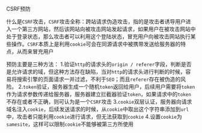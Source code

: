CSRF预防

什么是`CSRF`攻击，`CSRF`攻击全称：跨站请求伪造攻击，指的是攻击者诱导用户进入一个第三方网站，然后该网站向被攻击网站发起请求，如果用户在被攻击网站中处于登录状态，那么攻击者可以利用这个登陆状态，冒充用户向被攻击网站执行某些操作。`CSRF`本质上是利用`cookie`可会在同源请求中被携带发送给服务器的特点，从而来冒充用户

预防主要是三种方法：
1.验证`http`的请求头的`origin / referer`字段，判断是否是允许请求的域，但这种方法存在缺陷，当对`http`的请求头进行判断的时候，容易将搜索引擎的页面请求一并过滤，不利于`SEO`；而且`referer`存在被伪造的风险。
2.`token`验证，服务器生成一个随机`token`返回给用户，后续用户需要将`token`作为请求参数传递给服务器，服务器建立拦截器验证`token`，如果请求中的`token`不存在或者不正确，则可认为是一个`CSRF`攻击
3.`cookie`双层认证，服务器向请求域名注入`cookie`，后续发送请求的时候，从`cookie`中取出这个字符串添加到`url`中，攻击者只能利用`cookie`进行请求，但无法获取到`cookie`
4.设置`cookie`为`samesite`，这样可以限制`cookie`不能够被第三方所使用



